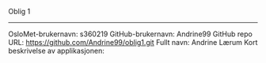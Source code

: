Oblig 1
______
OsloMet-brukernavn: s360219
GitHub-brukernavn: Andrine99
GitHub repo URL: https://github.com/Andrine99/oblig1.git
Fullt navn: Andrine Lærum
Kort beskrivelse av applikasjonen: 